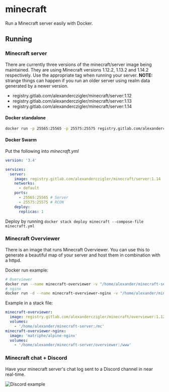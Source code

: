 # minecraft

Run a Minecraft server easily with Docker.

## Running

### Minecraft server

There are currently three versions of the minecraft/server image being maintained. They are using Minecraft versions 1.12.2, 1.13.2 and 1.14.2 respectively. Use the appropriate tag when running your server. **NOTE:** strange things can happen if you run an older server using realm data generated by a newer version.

- registry.gitlab.com/alexanderczigler/minecraft/server:1.12
- registry.gitlab.com/alexanderczigler/minecraft/server:1.13
- registry.gitlab.com/alexanderczigler/minecraft/server:1.14

#### Docker standalone

```bash
docker run -p 25565:25565 -p 25575:25575 registry.gitlab.com/alexanderczigler/minecraft/server:1.14
```

#### Docker Swarm

Put the following into *minecraft.yml*
```yml
version: '3.4'

services:
  server:
    image: registry.gitlab.com/alexanderczigler/minecraft/server:1.14
    networks:
      - default
    ports:
      - 25565:25565 # Server
      - 25575:25575 # RCON
    deploy:
      replicas: 1
```

Deploy by running `docker stack deploy minecraft --compose-file minecraft.yml`

### Minecraft Overviewer

There is an image that runs Minecraft Overviewer. You can use this to generate a beautiful map of your server and host them in combination with a httpd.

Docker run example:

```bash
# Overviewer
docker run --name minecraft-overviewer -v "/home/alexander/minecraft-server:/mc" -v "/home/alexander/.minecraft:/root/.minecraft" registry.gitlab.com/alexanderczigler/minecraft/overviewer:1.12
# nginx
docker run -d --name minecraft-overviewer-nginx -v "/home/alexander/minecraft-server/overviewer:/www" matriphe/alpine-nginx
```

Example in a stack file:

```yaml
minecraft-overviewer:
  image: registry.gitlab.com/alexanderczigler/minecraft/overviewer:1.12
  volumes:
    - '/home/alexander/minecraft-server:/mc'
minecraft-overviewer-nginx:
  image: 'matriphe/alpine-nginx'
  volumes:
    - '/home/alexander/minecraft-server/overviewer:/www'
```


### Minecraft chat + Discord

Have your minecraft server's chat log sent to a Discord channel in near real-time.

![Discord example](https://gitlab.com/alexanderczigler/minecraft/blob/master/discord/example.png)